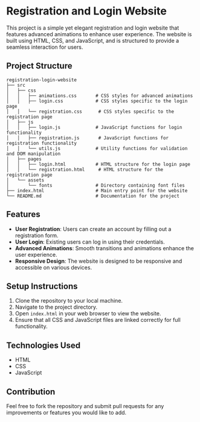 # Registration and Login Website

This project is a simple yet elegant registration and login website that features advanced animations to enhance user experience. The website is built using HTML, CSS, and JavaScript, and is structured to provide a seamless interaction for users.

## Project Structure

```
registration-login-website
├── src
│   ├── css
│   │   ├── animations.css       # CSS styles for advanced animations
│   │   ├── login.css            # CSS styles specific to the login page
│   │   └── registration.css      # CSS styles specific to the registration page
│   ├── js
│   │   ├── login.js             # JavaScript functions for login functionality
│   │   ├── registration.js       # JavaScript functions for registration functionality
│   │   └── utils.js             # Utility functions for validation and DOM manipulation
│   ├── pages
│   │   ├── login.html           # HTML structure for the login page
│   │   └── registration.html     # HTML structure for the registration page
│   └── assets
│       └── fonts                # Directory containing font files
├── index.html                   # Main entry point for the website
└── README.md                    # Documentation for the project
```

## Features

- **User Registration**: Users can create an account by filling out a registration form.
- **User Login**: Existing users can log in using their credentials.
- **Advanced Animations**: Smooth transitions and animations enhance the user experience.
- **Responsive Design**: The website is designed to be responsive and accessible on various devices.

## Setup Instructions

1. Clone the repository to your local machine.
2. Navigate to the project directory.
3. Open `index.html` in your web browser to view the website.
4. Ensure that all CSS and JavaScript files are linked correctly for full functionality.

## Technologies Used

- HTML
- CSS
- JavaScript

## Contribution

Feel free to fork the repository and submit pull requests for any improvements or features you would like to add.